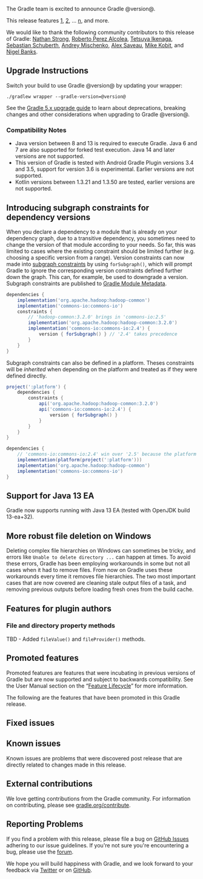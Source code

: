 The Gradle team is excited to announce Gradle @version@.

This release features [1](), [2](), ... [n](), and more.

We would like to thank the following community contributors to this release of Gradle:
[Nathan Strong](https://github.com/NathanStrong-Tripwire),
[Roberto Perez Alcolea](https://github.com/rpalcolea),
[Tetsuya Ikenaga](https://github.com/ikngtty),
[Sebastian Schuberth](https://github.com/sschuberth),
[Andrey Mischenko](https://github.com/gildor),
[Alex Saveau](https://github.com/SUPERCILEX),
[Mike Kobit](https://github.com/mkobit),
and [Nigel Banks](https://github.com/nigelgbanks).
<!-- 
Include only their name, impactful features should be called out separately below.
 [Some person](https://github.com/some-person)
-->

<!-- 
## Cancellable custom tasks

When a build is cancelled (e.g. using CTRL+C), the threads executing each task are interrupted.
Task authors only need to make their tasks respond to interrupts in order for the task to be cancellable.

details of 1

## 2

details of 2

## n
-->

## Upgrade Instructions

Switch your build to use Gradle @version@ by updating your wrapper:

`./gradlew wrapper --gradle-version=@version@`

See the [Gradle 5.x upgrade guide](userguide/upgrading_version_5.html#changes_@baseVersion@) to learn about deprecations, breaking changes and other considerations when upgrading to Gradle @version@.

<!-- Do not add breaking changes or deprecations here! Add them to the upgrade guide instead. --> 

### Compatibility Notes

* Java version between 8 and 13 is required to execute Gradle.
Java 6 and 7 are also supported for forked test execution.
Java 14 and later versions are not supported.
* This version of Gradle is tested with Android Gradle Plugin versions 3.4 and 3.5, support for version 3.6 is experimental.
Earlier versions are not supported.
* Kotlin versions between 1.3.21 and 1.3.50 are tested, earlier versions are not supported.

## Introducing subgraph constraints for dependency versions

When you declare a dependency to a module that is already on your dependency graph, due to a transitive dependency, you sometimes need to change the version of that module according to your needs.
So far, this was limited to cases where the existing constraint should be limited further (e.g. choosing a specific version from a range).
Version constraints can now made into [subgraph constraints](userguide/declaring_dependency_versions.html#sec:declaring_for_subgraph) by using `forSubgraph()`, which will prompt Gradle to ignore the corresponding version constraints defined further down the graph.
This can, for example, be used to downgrade a version. Subgraph constraints are published to [Gradle Module Metadata](userguide/publishing.html#understanding-gradle-module-md).

```groovy
dependencies {
    implementation('org.apache.hadoop:hadoop-common')
    implementation('commons-io:commons-io')
    constraints {
        // 'hadoop-common:3.2.0' brings in 'commons-io:2.5'
        implementation('org.apache.hadoop:hadoop-common:3.2.0') 
        implementation('commons-io:commons-io:2.4') {
            version { forSubgraph() } // '2.4' takes precedence
        }
    }
}
```

Subgraph constraints can also be defined in a platform.
Theses constraints will be _inherited_ when depending on the platform and treated as if they were defined directly.

```groovy
project(':platform') {
    dependencies {
        constraints {
            api('org.apache.hadoop:hadoop-common:3.2.0') 
            api('commons-io:commons-io:2.4') {
                version { forSubgraph() } 
            }
        }
    }
}

dependencies {
    // 'commons-io:commons-io:2.4' win over '2.5' because the platform defines the constraint as 'forSubgraph()'
    implementation(platform(project(':platform')))
    implementation('org.apache.hadoop:hadoop-common')
    implementation('commons-io:commons-io')
}
```

## Support for Java 13 EA

Gradle now supports running with Java 13 EA (tested with OpenJDK build 13-ea+32).

## More robust file deletion on Windows

Deleting complex file hierarchies on Windows can sometimes be tricky, and errors like `Unable to delete directory ...` can happen at times.
To avoid these errors, Gradle has been employing workarounds in some but not all cases when it had to remove files.
From now on Gradle uses these workarounds every time it removes file hierarchies.
The two most important cases that are now covered are cleaning stale output files of a task, and removing previous outputs before loading fresh ones from the build cache.

## Features for plugin authors

### File and directory property methods

TBD - Added `fileValue()` and `fileProvider()` methods.

## Promoted features
Promoted features are features that were incubating in previous versions of Gradle but are now supported and subject to backwards compatibility.
See the User Manual section on the “[Feature Lifecycle](userguide/feature_lifecycle.html)” for more information.

The following are the features that have been promoted in this Gradle release.

<!--
### Example promoted
-->

## Fixed issues

## Known issues

Known issues are problems that were discovered post release that are directly related to changes made in this release.

## External contributions

We love getting contributions from the Gradle community. For information on contributing, please see [gradle.org/contribute](https://gradle.org/contribute).

## Reporting Problems

If you find a problem with this release, please file a bug on [GitHub Issues](https://github.com/gradle/gradle/issues) adhering to our issue guidelines. 
If you're not sure you're encountering a bug, please use the [forum](https://discuss.gradle.org/c/help-discuss).

We hope you will build happiness with Gradle, and we look forward to your feedback via [Twitter](https://twitter.com/gradle) or on [GitHub](https://github.com/gradle).
